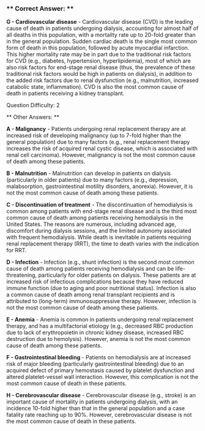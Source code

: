 ### ** Correct Answer: **

**G - Cardiovascular disease** - Cardiovascular disease (CVD) is the leading cause of death in patients undergoing dialysis, accounting for almost half of all deaths in this population, with a mortality rate up to 20-fold greater than in the general population. Sudden cardiac death is the single most common form of death in this population, followed by acute myocardial infarction. This higher mortality rate may be in part due to the traditional risk factors for CVD (e.g., diabetes, hypertension, hyperlipidemia), most of which are also risk factors for end-stage renal disease (thus, the prevalence of these traditional risk factors would be high in patients on dialysis), in addition to the added risk factors due to renal dysfunction (e.g., malnutrition, increased catabolic state, inflammation). CVD is also the most common cause of death in patients receiving a kidney transplant.

Question Difficulty: 2

** Other Answers: **

**A - Malignancy** - Patients undergoing renal replacement therapy are at increased risk of developing malignancy (up to 7-fold higher than the general population) due to many factors (e.g., renal replacement therapy increases the risk of acquired renal cystic disease, which is associated with renal cell carcinoma). However, malignancy is not the most common cause of death among these patients.

**B - Malnutrition** - Malnutrition can develop in patients on dialysis (particularly in older patients) due to many factors (e.g., depression, malabsorption, gastrointestinal motility disorders, anorexia). However, it is not the most common cause of death among these patients.

**C - Discontinuation of treatment** - The discontinuation of hemodialysis is common among patients with end-stage renal disease and is the third most common cause of death among patients receiving hemodialysis in the United States. The reasons are numerous, including advanced age, discomfort during dialysis sessions, and the limited autonomy associated with frequent hemodialysis. While death is inevitable in patients requiring renal replacement therapy (RRT), the time to death varies with the indication for RRT.

**D - Infection** - Infection (e.g., shunt infection) is the second most common cause of death among patients receiving hemodialysis and can be life-threatening, particularly for older patients on dialysis. These patients are at increased risk of infectious complications because they have reduced immune function (due to aging and poor nutritional status). Infection is also a common cause of death among renal transplant recipients and is attributed to (long-term) immunosuppressive therapy. However, infection is not the most common cause of death among these patients.

**E - Anemia** - Anemia is common in patients undergoing renal replacement therapy, and has a multifactorial etiology (e.g., decreased RBC production due to lack of erythropoietin in chronic kidney disease, increased RBC destruction due to hemolysis). However, anemia is not the most common cause of death among these patients.

**F - Gastrointestinal bleeding** - Patients on hemodialysis are at increased risk of major bleeding (particularly gastrointestinal bleeding) due to an acquired defect of primary hemostasis caused by platelet dysfunction and altered platelet-vessel wall interaction. However, this complication is not the most common cause of death in these patients.

**H - Cerebrovascular disease** - Cerebrovascular disease (e.g., stroke) is an important cause of mortality in patients undergoing dialysis, with an incidence 10-fold higher than that in the general population and a case fatality rate reaching up to 90%. However, cerebrovascular disease is not the most common cause of death in these patients.

